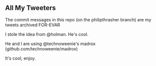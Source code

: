All My Tweeters
---------------

The commit messages in this repo (on the philipthrasher branch) are my tweets archived FOR-EVAR

I stole the idea from @holman. He's cool. 

He and I are using @technoweenie's madrox (github.com/technoweenie/madrox)

It's cool, enjoy.
